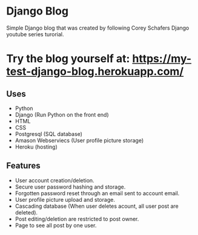 # Django Blog
Simple Django blog that was created by following Corey Schafers Django youtube series turorial.

# Try the blog yourself at: https://my-test-django-blog.herokuapp.com/

## Uses
- Python
- Django (Run Python on the front end)
- HTML
- CSS
- Postgresql (SQL database)
- Amason Webserviecs (User profile picture storage)
- Heroku (hosting)

## Features
- User account creation/deletion.
- Secure user password hashing and storage.
- Forgotten password reset through an email sent to account email.
- User profile picture upload and storage.
- Cascading database (When user deletes acount, all user post are deleted).
- Post editing/deletion are restricted to post owner.
- Page to see all post by one user.
